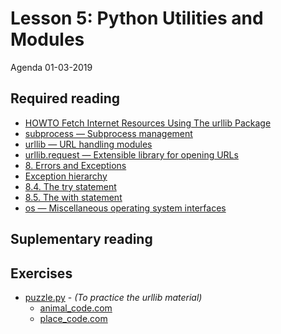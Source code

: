 # Lesson 5: Python Utilities and Modules
Agenda 01-03-2019


## Required reading
* [HOWTO Fetch Internet Resources Using The urllib Package](https://docs.python.org/3/howto/urllib2.html)
* [subprocess — Subprocess management](https://docs.python.org/3.7/library/subprocess.html#module-subprocess)
* [urllib — URL handling modules](https://docs.python.org/3/library/urllib.html#module-urllib)
* [urllib.request — Extensible library for opening URLs](https://docs.python.org/3/library/urllib.request.html#module-urllib.request)
* [8. Errors and Exceptions](https://docs.python.org/3/tutorial/errors.html)
* [Exception hierarchy](https://docs.python.org/3/library/exceptions.html#exception-hierarchy)
* [8.4. The try statement](https://docs.python.org/3/reference/compound_stmts.html#the-try-statement)
* [8.5. The with statement](https://docs.python.org/3/reference/compound_stmts.html#the-with-statement)
* [os — Miscellaneous operating system interfaces](https://docs.python.org/3/library/os.html)




## Suplementary reading

## Exercises
<!-- * [copy.py](copy/copy.py) - _(To practice the file system and external-commands material)_
    * [xyz_hello.txt](copy/xyz_hello.txt)
    * [zz__something__.jpg](copy/zz__something__.jpg) -->
* [puzzle.py](puzzle/puzzle.py) - _(To practice the urllib material)_
    * [animal_code.com](puzzle/animal_code.com)
    * [place_code.com](puzzle/place_code.com)
